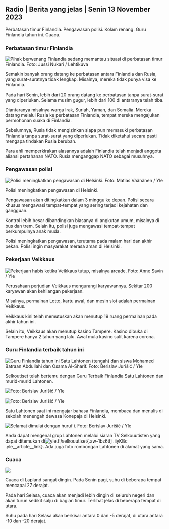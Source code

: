 ## Radio \| Berita yang jelas \| Senin 13 November 2023

Perbatasan timur Finlandia. Pengawasan polisi. Kolam renang. Guru Finlandia tahun ini. Cuaca.

### Perbatasan timur Finlandia

![Pihak berwenang Finlandia sedang memantau situasi di perbatasan timur Finlandia. Foto: Jussi Nukari / Lehtikuva](https://images.cdn.yle.fi/image/upload/c_crop,h_2880,w_5120,x_0,y_171/ar_1.7777777777777777,c_fill,g_faces,h_675,w_1200/dpr_1.0/q_auto:eco/f_auto/fl_lossy/v1699859472/39-11996406551cb5a3d93a)

Semakin banyak orang datang ke perbatasan antara Finlandia dan Rusia, yang surat-suratnya tidak lengkap. Misalnya, mereka tidak punya visa ke Finlandia.

Pada hari Senin, lebih dari 20 orang datang ke perbatasan tanpa surat-surat yang diperlukan. Selama musim gugur, lebih dari 100 di antaranya telah tiba.

Diantaranya misalnya warga Irak, Suriah, Yaman, dan Somalia. Mereka datang melalui Rusia ke perbatasan Finlandia, tempat mereka mengajukan permohonan suaka di Finlandia.

Sebelumnya, Rusia tidak mengizinkan siapa pun memasuki perbatasan Finlandia tanpa surat-surat yang diperlukan. Tidak diketahui secara pasti mengapa tindakan Rusia berubah.

Para ahli memperkirakan alasannya adalah Finlandia telah menjadi anggota aliansi pertahanan NATO. Rusia menganggap NATO sebagai musuhnya.

### Pengawasan polisi

![Polisi meningkatkan pengawasan di Helsinki. Foto: Matias Väänänen / Yle](https://images.cdn.yle.fi/image/upload/c_crop,h_2889,w_5148,x_0,y_107/ar_1.7777777777777777,c_fill,g_faces,h_675,w_1200/dpr_1.0/q_auto:eco/f_auto/fl_lossy/v1697807957/39-11771286512a4e83c1e1)

Polisi meningkatkan pengawasan di Helsinki.

Pengawasan akan ditingkatkan dalam 3 minggu ke depan. Polisi secara khusus mengawasi tempat-tempat yang sering terjadi kejahatan dan gangguan.

Kontrol lebih besar dibandingkan biasanya di angkutan umum, misalnya di bus dan trem. Selain itu, polisi juga mengawasi tempat-tempat berkumpulnya anak muda.

Polisi meningkatkan pengawasan, terutama pada malam hari dan akhir pekan. Polisi ingin masyarakat merasa aman di Helsinki.

### Pekerjaan Veikkaus

![Pekerjaan habis ketika Veikkaus tutup, misalnya arcade. Foto: Anne Savin / Yle](https://images.cdn.yle.fi/image/upload/c_crop,h_1928,w_3427,x_567,y_428/ar_1.7777777777777777,c_fill,g_faces,h_675,w_1200/dpr_1.0/q_auto:eco/f_auto/fl_lossy/v1633956464/39-86542961643200866ed)

Perusahaan perjudian Veikkaus mengurangi karyawannya. Sekitar 200 karyawan akan kehilangan pekerjaan.

Misalnya, permainan Lotto, kartu awal, dan mesin slot adalah permainan Veikkaus.

Veikkaus kini telah memutuskan akan menutup 19 ruang permainan pada akhir tahun ini.

Selain itu, Veikkaus akan menutup kasino Tampere. Kasino dibuka di Tampere hanya 2 tahun yang lalu. Awal mula kasino sulit karena corona.

### Guru Finlandia terbaik tahun ini

![Guru Finlandia tahun ini Satu Lahtonen (tengah) dan siswa Mohamed Batraan Abdullahi dan Osama Al-Sharif. Foto: Berislav Jurišić / Yle](https://images.cdn.yle.fi/image/upload/c_crop,h_2982,w_5300,x_0,y_0/ar_1.7777777777777777,c_fill,g_faces,h_675,w_1200/dpr_1.0/q_auto:eco/f_auto/fl_lossy/v1699438785/39-1197531654b5ee49bf1f)

Selkoutiset telah bertemu dengan Guru Terbaik Finlandia Satu Lahtonen dan murid-murid Lahtonen.

![ Foto: Berislav Jurišić / Yle](https://images.cdn.yle.fi/image/upload/c_crop,h_3153,w_5603,x_0,y_0/ar_1.7777777777777777,c_fill,g_faces,h_675,w_1200/dpr_1.0/q_auto:eco/f_auto/fl_lossy/v1699438827/39-1197537654b5ee95baf1)

![ Foto: Berislav Jurišić / Yle](https://images.cdn.yle.fi/image/upload/c_crop,h_3362,w_5987,x_0,y_0/ar_1.7777777777777777,c_fill,g_faces,h_675,w_1200/dpr_1.0/q_auto:eco/f_auto/fl_lossy/v1699438816/39-1197536654b5ee899b41)

Satu Lahtonen saat ini mengajar bahasa Finlandia, membaca dan menulis di sekolah menengah dewasa Konepaja di Helsinki.

![Selamat dimulai dengan huruf i. Foto: Berislav Jurišić / Yle](https://images.cdn.yle.fi/image/upload/c_crop,h_3362,w_5987,x_0,y_0/ar_1.7777777777777777,c_fill,g_faces,h_675,w_1200/dpr_1.0/q_auto:eco/f_auto/fl_lossy/v1699438816/39-1197535654b5ee7e3b58)

Anda dapat mengenal grup Lahtonen melalui siaran TV Selkouutisten yang dapat ditemukan di![yle.fi/selkouutiset](https://yle.fi/selkouutiset){.aw-1bz6tfj .iiyKBc .yle__article__link}. Ada juga foto rombongan Lahtonen di alamat yang sama.

### Cuaca

![](https://images.cdn.yle.fi/image/upload/c_crop,h_1080,w_1919,x_0,y_0/ar_1.7777777777777777,c_fill,g_faces,h_675,w_1200/dpr_1.0/q_auto:eco/f_auto/fl_lossy/v1699893163/39-119999365524f872df8f)

Cuaca di Lapland sangat dingin. Pada Senin pagi, suhu di beberapa tempat mencapai 27 derajat.

Pada hari Selasa, cuaca akan menjadi lebih dingin di seluruh negeri dan akan turun sedikit salju di bagian timur. Terlihat jelas di beberapa tempat di utara.

Suhu pada hari Selasa akan berkisar antara 0 dan -5 derajat, di utara antara -10 dan -20 derajat.
